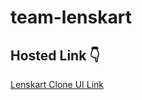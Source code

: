 # team-lenskart

## Hosted Link 👇

[Lenskart Clone UI Link](https://ugamraj.github.io/team-lenskart/Home/)

